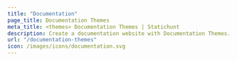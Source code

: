 ```yaml
---
title: "Documentation"
page_title: Documentation Themes
meta_title: <themes> Documentation Themes | Statichunt
description: Create a documentation website with Documentation Themes. Choose from a wide range of templates and themes.
url: "/documentation-themes"
icon: /images/icons/documentation.svg
---
```

